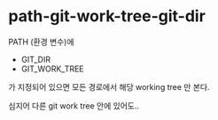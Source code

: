 # path-git-work-tree-git-dir

PATH (환경 변수)에

* GIT_DIR
* GIT_WORK_TREE 

가 지정되어 있으면 모든 경로에서 해당 working tree 만 본다.

심지어 다른 git work tree 안에 있어도..
